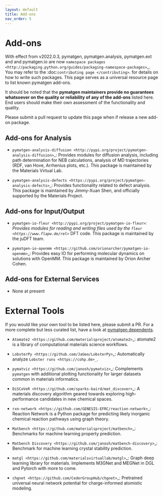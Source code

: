 ```yaml
---
layout: default
title: Add-ons
nav_order: 5
---
```


# Add-ons

With effect from v2022.0.3, pymatgen, pymatgen.analysis, pymatgen.ext and and pymatgen.io are now
`namespace packages <http://packaging.python.org/guides/packaging-namespace-packages>`_. You may refer to the
:doc:`contributing page </contributing>`. for details on how to write such packages. This page serves as a universal
resource page to list known pymatgen add-ons.

It should be noted that the **pymatgen maintainers provide no guarantees whatsoever on the quality or reliability of
any of the add-ons** listed here. End users should make their
own assessment of the functionality and quality.

Please submit a pull request to update this page when if release a new add-on package.

## Add-ons for Analysis

* `pymatgen-analysis-diffusion <http://pypi.org/project/pymatgen-analysis-diffusion>`_: Provides modules for diffusion
  analysis, including path determination for NEB calculations, analysis of MD trajectories (RDF, van Hove, Arrhenius
  plots, etc.). This package is maintained by the Materials Virtual Lab.

* `pymatgen-analysis-defects <https://pypi.org/project/pymatgen-analysis-defects>`_: Provides functionality related to
  defect analysis. This package is maintained by Jimmy-Xuan Shen, and officially supported by the Materials Project.

## Add-ons for Input/Output

* `pymatgen-io-fleur <http://pypi.org/project/pymatgen-io-fleur>`_: Provides modules for reading and writing
  files used by the `fleur <https://www.flapw.de/rel>`_ DFT code. This package is maintained by the juDFT team.

* `pymatgen-io-openmm <https://github.com/orionarcher/pymatgen-io-openmm>`_: Provides easy IO for performing 
  molecular dynamics on solutions with OpenMM. This package is maintained by Orion Archer Cohen.

## Add-ons for External Services

* None at present

# External Tools

If you would like your own tool to be listed here, please submit a PR. For a more complete but less curated list, have a
look at [pymatgen dependents](https://github.com/materialsproject/pymatgen/network/dependents).

* `Atomate2 <https://github.com/materialsproject/atomate2>`_: atomate2 is a library of computational materials science workflows.

* `LobsterPy <https://github.com/JaGeo/LobsterPy>`_: Automatically analyze `Lobster runs <https://cohp.de>_`.

* `pymatviz <https://github.com/janosh/pymatviz>`_: Complements ``pymatgen`` with additional plotting
  functionality for larger datasets common in materials informatics.

* `DiSCoVeR <https://github.com/sparks-baird/mat_discover>`_: A materials discovery algorithm geared towards exploring
  high-performance candidates in new chemical spaces.

* `rxn-network <https://github.com/GENESIS-EFRC/reaction-network>`_: Reaction Network is a Python package for predicting likely
  inorganic chemical reaction pathways using graph theory.

* `Matbench <https://github.com/materialsproject/matbench>`_: Benchmarks for machine learning property prediction.

* `Matbench Discovery <https://github.com/janosh/matbench-discovery>`_: Benchmark for machine learning crystal stability prediction.

* `matgl <https://github.com/materialsvirtuallab/matgl>`_: Graph deep learning library for materials. Implements M3GNet and MEGNet in DGL and Pytorch with more to come.

* `chgnet <https://github.com/CederGroupHub/chgnet>`_: Pretrained universal neural network potential for charge-informed atomistic modeling.
